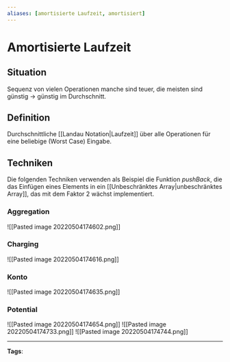 ```yaml
---
aliases: [amortisierte Laufzeit, amortisiert]
---
```


# Amortisierte Laufzeit

## Situation

Sequenz von vielen Operationen manche sind teuer, die meisten sind günstig $\rightarrow$ günstig im Durchschnitt.

## Definition

Durchschnittliche [[Landau Notation|Laufzeit]] über alle Operationen für eine beliebige (Worst Case) Eingabe.

## Techniken

Die folgenden Techniken verwenden als Beispiel die Funktion _pushBack_, die das Einfügen eines Elements in ein [[Unbeschränktes Array|unbeschränktes Array]], das mit dem Faktor 2 wächst implementiert.

### Aggregation

![[Pasted image 20220504174602.png]]

### Charging

![[Pasted image 20220504174616.png]]

### Konto

![[Pasted image 20220504174635.png]]

### Potential

![[Pasted image 20220504174654.png]]
![[Pasted image 20220504174733.png]]
![[Pasted image 20220504174744.png]]

---

**Tags**:
